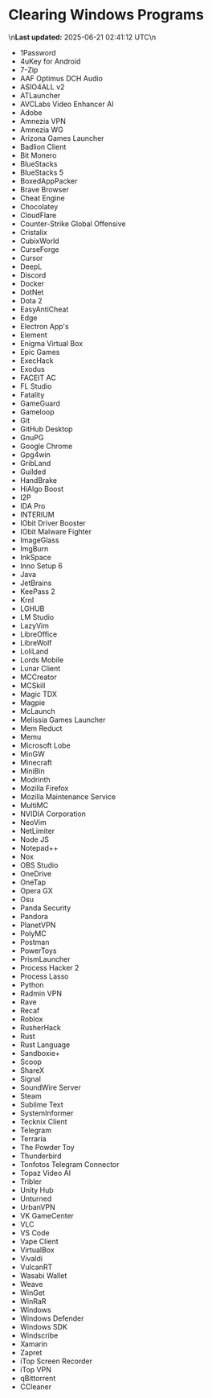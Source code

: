 # Clearing Windows Programs
\n**Last updated:** 2025-06-21 02:41:12 UTC\n
- 1Password
- 4uKey for Android
- 7-Zip
- AAF Optimus DCH Audio
- ASIO4ALL v2
- ATLauncher
- AVCLabs Video Enhancer AI
- Adobe
- Amnezia VPN
- Amnezia WG
- Arizona Games Launcher
- Badlion Client
- Bit Monero
- BlueStacks
- BlueStacks 5
- BoxedAppPacker
- Brave Browser
- Cheat Engine
- Chocolatey
- CloudFlare
- Counter-Strike Global Offensive
- Cristalix
- CubixWorld
- CurseForge
- Cursor
- DeepL
- Discord
- Docker
- DotNet
- Dota 2
- EasyAntiCheat
- Edge
- Electron App's
- Element
- Enigma Virtual Box
- Epic Games
- ExecHack
- Exodus
- FACEIT AC
- FL Studio
- Fatality
- GameGuard
- Gameloop
- Git
- GitHub Desktop
- GnuPG
- Google Chrome
- Gpg4win
- GribLand
- Guilded
- HandBrake
- HiAlgo Boost
- I2P
- IDA Pro
- INTERIUM
- IObit Driver Booster
- IObit Malware Fighter
- ImageGlass
- ImgBurn
- InkSpace
- Inno Setup 6
- Java
- JetBrains
- KeePass 2
- Krnl
- LGHUB
- LM Studio
- LazyVim
- LibreOffice
- LibreWolf
- LoliLand
- Lords Mobile
- Lunar Client
- MCCreator
- MCSkill
- Magic TDX
- Magpie
- McLaunch
- Melissia Games Launcher
- Mem Reduct
- Memu
- Microsoft Lobe
- MinGW
- Minecraft
- MiniBin
- Modrinth
- Mozilla Firefox
- Mozilla Maintenance Service
- MultiMC
- NVIDIA Corporation
- NeoVim
- NetLimiter
- Node JS
- Notepad++
- Nox
- OBS Studio
- OneDrive
- OneTap
- Opera GX
- Osu
- Panda Security
- Pandora
- PlanetVPN
- PolyMC
- Postman
- PowerToys
- PrismLauncher
- Process Hacker 2
- Process Lasso
- Python
- Radmin VPN
- Rave
- Recaf
- Roblox
- RusherHack
- Rust
- Rust Language
- Sandboxie+
- Scoop
- ShareX
- Signal
- SoundWire Server
- Steam
- Sublime Text
- SystemInformer
- Tecknix Client
- Telegram
- Terraria
- The Powder Toy
- Thunderbird
- Tonfotos Telegram Connector
- Topaz Video AI
- Tribler
- Unity Hub
- Unturned
- UrbanVPN
- VK GameCenter
- VLC
- VS Code
- Vape Client
- VirtualBox
- Vivaldi
- VulcanRT
- Wasabi Wallet
- Weave
- WinGet
- WinRaR
- Windows
- Windows Defender
- Windows SDK
- Windscribe
- Xamarin
- Zapret
- iTop Screen Recorder
- iTop VPN
- qBittorrent
- ССleaner
